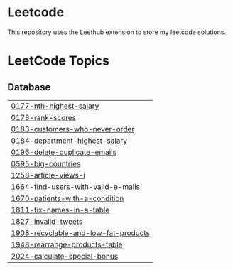 # Leetcode

This repository uses the Leethub extension to store my leetcode solutions.

<!---LeetCode Topics Start-->
# LeetCode Topics
## Database
|  |
| ------- |
| [0177-nth-highest-salary](https://github.com/LorenzNacilla/Leetcode/tree/master/0177-nth-highest-salary) |
| [0178-rank-scores](https://github.com/LorenzNacilla/Leetcode/tree/master/0178-rank-scores) |
| [0183-customers-who-never-order](https://github.com/LorenzNacilla/Leetcode/tree/master/0183-customers-who-never-order) |
| [0184-department-highest-salary](https://github.com/LorenzNacilla/Leetcode/tree/master/0184-department-highest-salary) |
| [0196-delete-duplicate-emails](https://github.com/LorenzNacilla/Leetcode/tree/master/0196-delete-duplicate-emails) |
| [0595-big-countries](https://github.com/LorenzNacilla/Leetcode/tree/master/0595-big-countries) |
| [1258-article-views-i](https://github.com/LorenzNacilla/Leetcode/tree/master/1258-article-views-i) |
| [1664-find-users-with-valid-e-mails](https://github.com/LorenzNacilla/Leetcode/tree/master/1664-find-users-with-valid-e-mails) |
| [1670-patients-with-a-condition](https://github.com/LorenzNacilla/Leetcode/tree/master/1670-patients-with-a-condition) |
| [1811-fix-names-in-a-table](https://github.com/LorenzNacilla/Leetcode/tree/master/1811-fix-names-in-a-table) |
| [1827-invalid-tweets](https://github.com/LorenzNacilla/Leetcode/tree/master/1827-invalid-tweets) |
| [1908-recyclable-and-low-fat-products](https://github.com/LorenzNacilla/Leetcode/tree/master/1908-recyclable-and-low-fat-products) |
| [1948-rearrange-products-table](https://github.com/LorenzNacilla/Leetcode/tree/master/1948-rearrange-products-table) |
| [2024-calculate-special-bonus](https://github.com/LorenzNacilla/Leetcode/tree/master/2024-calculate-special-bonus) |
<!---LeetCode Topics End-->